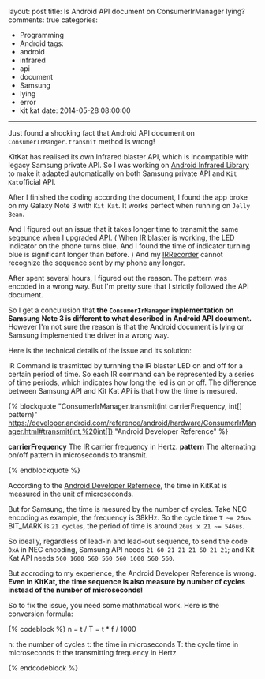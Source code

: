 layout: post
title: Is Android API document on ConsumerIrManager lying?
comments: true
categories:
  - Programming
  - Android
tags:
  - android
  - infrared
  - api
  - document
  - Samsung
  - lying
  - error
  - kit kat
date: 2014-05-28 08:00:00
---
Just found a shocking fact that Android API document on `ConsumerIrManger.transmit` method is wrong!

KitKat has realised its own Infrared blaster API, which is incompatible with legacy Samsung private API. So I was working on [Android Infrared Library](https://github.com/timnew/AndroidInfrared) to make it adapted automatically on both Samsung private API and `Kit Kat`official API.

After I finished the coding according the document, I found the app broke on my Galaxy Note 3 with `Kit Kat`. It works perfect when running on `Jelly Bean`.

And I figured out an issue that it takes longer time to transmit the same seqeunce when I upgraded API. ( When IR blaster is working, the LED indicator on the phone turns blue. And I found the time of indicator turning blue is significant longer than before. ) And my [IRRecorder](https://github.com/timnew/IRRecorder) cannot recognize the sequence sent by my phone any longer.

After spent several hours, I figured out the reason. The pattern was encoded in a wrong way. But I'm pretty sure that I strictly followed the API document.

So I get a conculusion that **the `ConsumerIrManager` implementation on Samsung Note 3 is different to what described in Android API document.** However I'm not sure the reason is that the Android document is lying or Samsung implemented the driver in a wrong way.

Here is the technical details of the issue and its solution:

IR Command is trasmitted by turnning the IR blaster LED on and off for a certain period of time. So each IR command can be represented by a series of time periods, which indicates how long the led is on or off. The difference between Samsung API and Kit Kat APi is that how the time is mesured.

{% blockquote "ConsumerIrManager.transmit(int carrierFrequency, int[] pattern)" https://developer.android.com/reference/android/hardware/ConsumerIrManager.html#transmit(int,%20int[]) "Android Developer Reference" %}

<strong>carrierFrequency</strong> The IR carrier frequency in Hertz.
<strong>pattern</strong> The alternating on/off pattern in microseconds to transmit.

{% endblockquote %}

According to the [Android Developer Refernece](https://developer.android.com/reference/android/hardware/ConsumerIrManager.html#transmit(int,%20int[])), the time in KitKat is measured in the unit of microseconds.

But for Samsung, the time is mesured by the number of cycles. Take NEC encoding as example, the frequency is 38kHz. So the cycle time `T ~= 26us`. BIT_MARK is `21 cycles`, the period of time is around `26us x 21 ~= 546us`.

So ideally, regardless of lead-in and lead-out sequence, to send the code `0xA` in NEC encoding, Samsung API needs `21 60 21 21 21 60 21 21`; and Kit Kat API needs `560 1600 560 560 560 1600 560 560`.

But accroding to my experience, the Android Developer Reference is wrong. **Even in KitKat, the time sequence is also measure by number of cycles instead of the number of microseconds!**

So to fix the issue, you need some mathmatical work. Here is the conversion formula:

{% codeblock %}
  n = t / T = t * f / 1000

  n: the number of cycles
  t: the time in microseconds
  T: the cycle time in microseconds
  f: the transmitting frequency in Hertz

{% endcodeblock %}
